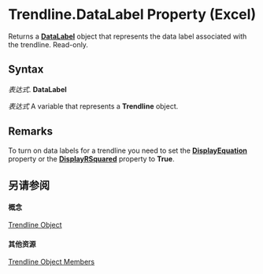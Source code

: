 
# Trendline.DataLabel Property (Excel)

Returns a  **[DataLabel](bb342572-8761-b326-548a-98455172f9a8.md)** object that represents the data label associated with the trendline. Read-only.


## Syntax

 _表达式_. **DataLabel**

 _表达式_ A variable that represents a **Trendline** object.


## Remarks

To turn on data labels for a trendline you need to set the  **[DisplayEquation](a9c3de54-5690-bf9b-505a-65b069195d53.md)** property or the **[DisplayRSquared](e8e447c3-d379-f6d0-74f2-629fa53b42ef.md)** property to **True**.


## 另请参阅


#### 概念


[Trendline Object](5c04b065-57f4-a059-7c22-50612bd727ea.md)
#### 其他资源


[Trendline Object Members](http://msdn.microsoft.com/library/b63cecc4-6151-f66c-8d73-9f66850046b1%28Office.15%29.aspx)